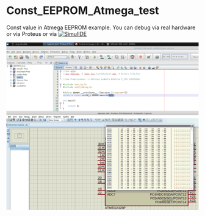# Const_EEPROM_Atmega_test
Const value in Atmega EEPROM example. You can debug via real hardware or via Proteus or via  [![SimulIDE](https://travis-ci.org/joemccann/dillinger.svg?branch=master)](https://simulide.forumotion.com/t202-what-is-format-of-eeprom-data-file)

![screenshort.](/eepromTest.png "This is debugging process")
